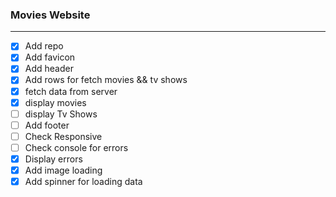 ### Movies Website
----

* [x] Add repo
* [x] Add favicon
* [x] Add header
* [x] Add rows for fetch movies && tv shows
* [x] fetch data from server
* [x] display movies
* [ ] display Tv Shows
* [ ] Add footer
* [ ] Check Responsive
* [ ] Check console for errors
* [x] Display errors
* [x] Add image loading
* [x] Add spinner for loading data